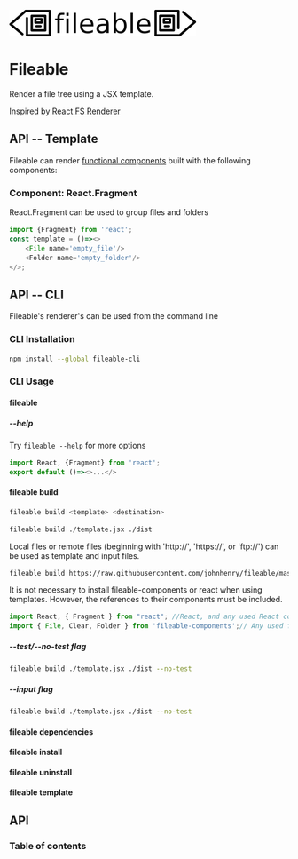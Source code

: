![fileable logo](./static/docs/logo.png)

# Fileable

Render a file tree using a JSX template.

Inspired by [React FS Renderer](https://github.com/ericvicenti/react-fs-renderer)

## API -- Template

Fileable can render [functional components](https://reactjs.org/docs/components-and-props.html) built with the following components:

### Component: React.Fragment

React.Fragment can be used to group files and folders

```javascript
import {Fragment} from 'react';
const template = ()=><>
    <File name='empty_file'/>
    <Folder name='empty_folder'/>
</>;
```

## API -- CLI

Fileable's renderer's can be used from the command line

### CLI Installation

```sh
npm install --global fileable-cli
```

### CLI Usage

#### fileable

##### --help

Try `fileable --help` for more options

```javascript
import React, {Fragment} from 'react';
export default ()=><>...</>
```

#### fileable build

```sh
fileable build <template> <destination>
```

```sh
fileable build ./template.jsx ./dist
```

Local files or remote files (beginning with 'http://', 'https://', or 'ftp://') can be used as template and input files.

```sh
fileable build https://raw.githubusercontent.com/johnhenry/fileable/master/test/example/template.jsx here
```

It is not necessary to install fileable-components or react when using templates. However, the references to their components must be included.

```javascript
import React, { Fragment } from "react"; //React, and any used React components must be required
import { File, Clear, Folder } from 'fileable-components';// Any used fileable-components must be required
```

##### --test/--no-test flag

```sh
fileable build ./template.jsx ./dist --no-test
```

##### --input flag

```sh
fileable build ./template.jsx ./dist --no-test
```

#### fileable dependencies

#### fileable install

#### fileable uninstall

#### fileable template
## API

### Table of contents
